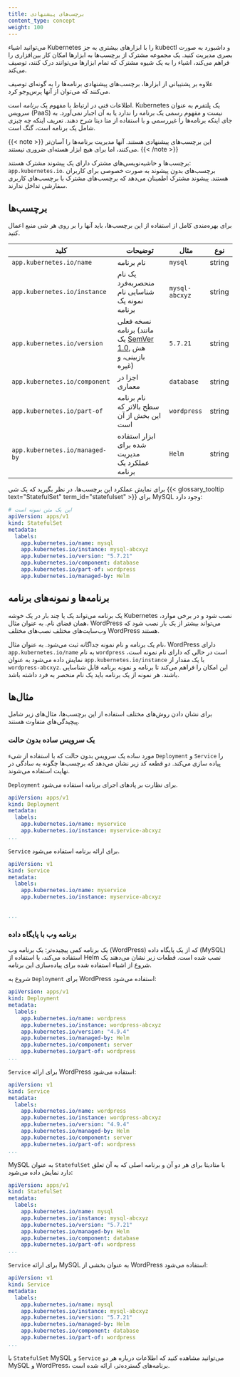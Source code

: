```yaml
---
title: برچسب‌های پیشنهادی
content_type: concept
weight: 100
---
```


<!-- overview -->
می‌توانید اشیاء Kubernetes را با ابزارهای بیشتری به جز kubectl و داشبورد به صورت بصری مدیریت کنید. یک مجموعه مشترک از برچسب‌ها به ابزارها امکان کار بین‌افزاری را فراهم می‌کند، اشیاء را به یک شیوه مشترک که تمام ابزارها می‌توانند درک کنند، توصیف می‌کند.

علاوه بر پشتیبانی از ابزارها، برچسب‌های پیشنهادی برنامه‌ها را به گونه‌ای توصیف می‌کنند که می‌توان از آنها پرس‌وجو کرد.

<!-- body -->
اطلاعات فنی در ارتباط با مفهوم یک _برنامه_ است. Kubernetes یک پلتفرم به عنوان سرویس (PaaS) نیست و مفهوم رسمی یک برنامه را ندارد یا به آن اجبار نمی‌آورد. به جای اینکه برنامه‌ها را غیررسمی و با استفاده از متا دیتا شرح دهند. تعریف اینکه چه چیزی شامل یک برنامه است، گنگ است.

{{< note >}}
این برچسب‌های پیشنهادی هستند. آنها مدیریت برنامه‌ها را آسان‌تر می‌کنند، اما برای هیچ ابزار هسته‌ای ضروری نیستند.
{{< /note >}}

برچسب‌ها و حاشیه‌نویسی‌های مشترک دارای یک پیشوند مشترک هستند: `app.kubernetes.io`. برچسب‌های بدون پیشوند به صورت خصوصی برای کاربران هستند. پیشوند مشترک اطمینان می‌دهد که برچسب‌های مشترک با برچسب‌های کاربری سفارشی تداخل ندارند.

## برچسب‌ها

برای بهره‌مندی کامل از استفاده از این برچسب‌ها، باید آنها را بر روی هر شی منبع اعمال کنید.

| کلید                                | توضیحات               | مثال  | نوع |
| ----------------------------------- | --------------------- | ------ | ---- |
| `app.kubernetes.io/name`            | نام برنامه           | `mysql` | string |
| `app.kubernetes.io/instance`        | یک نام منحصربه‌فرد شناسایی نام نمونه یک برنامه | `mysql-abcxyz` | string |
| `app.kubernetes.io/version`         | نسخه فعلی برنامه (مانند یک [SemVer 1.0](https://semver.org/spec/v1.0.0.html), هش بازبینی، و غیره) | `5.7.21` | string |
| `app.kubernetes.io/component`       | اجزا در معماری     | `database` | string |
| `app.kubernetes.io/part-of`         | نام برنامه سطح بالاتر که این بخش از آن است | `wordpress` | string |
| `app.kubernetes.io/managed-by`      | ابزار استفاده شده برای مدیریت عملکرد یک برنامه | `Helm` | string |

برای نمایش عملکرد این برچسب‌ها، در نظر بگیرید که یک شی {{< glossary_tooltip text="StatefulSet" term_id="statefulset" >}} برای MySQL وجود دارد:

```yaml
# این یک متن نمونه است
apiVersion: apps/v1
kind: StatefulSet
metadata:
  labels:
    app.kubernetes.io/name: mysql
    app.kubernetes.io/instance: mysql-abcxyz
    app.kubernetes.io/version: "5.7.21"
    app.kubernetes.io/component: database
    app.kubernetes.io/part-of: wordpress
    app.kubernetes.io/managed-by: Helm
```

## برنامه‌ها و نمونه‌های برنامه

یک برنامه می‌تواند یک یا چند بار در یک خوشه Kubernetes نصب شود و در برخی موارد، همان فضای نام. به عنوان مثال، WordPress می‌تواند بیشتر از یک بار نصب شود که وب‌سایت‌های مختلف نصب‌های مختلف WordPress هستند.

نام یک برنامه و نام نمونه جداگانه ثبت می‌شود. به عنوان مثال، WordPress دارای `app.kubernetes.io/name` به نام `wordpress` است در حالی که دارای نام نمونه است، نمایش داده می‌شود به عنوان `app.kubernetes.io/instance` با یک مقدار از `wordpress-abcxyz`. این امکان را فراهم می‌کند تا برنامه و نمونه برنامه قابل شناسایی باشند. هر نمونه از یک برنامه باید یک نام منحصر به فرد داشته باشد.

## مثال‌ها

برای نشان دادن روش‌های مختلف استفاده از این برچسب‌ها، مثال‌های زیر شامل پیچیدگی‌های متفاوت هستند.

### یک سرویس ساده بدون حالت

مورد ساده یک سرویس بدون حالت که با استفاده از شیء `Deployment` و `Service` را پیاده سازی می‌کند. دو قطعه کد زیر نشان می‌دهد که برچسب‌ها چگونه به سادگی در نهایت استفاده می‌شوند.

`Deployment` برای نظارت بر پادهای اجرای برنامه استفاده می‌شود.
```yaml
apiVersion: apps/v1
kind: Deployment
metadata:
  labels:
    app.kubernetes.io/name: myservice
    app.kubernetes.io/instance: myservice-abcxyz
...
```

`Service` برای ارائه برنامه استفاده می‌شود.
```yaml
apiVersion: v1
kind: Service
metadata:
  labels:
    app.kubernetes.io/name: myservice
    app.kubernetes.io/instance: myservice-abcxyz


...
```

### برنامه وب با پایگاه داده

یک برنامه کمی پیچیده‌تر: یک برنامه وب (WordPress) که از یک پایگاه داده (MySQL) استفاده می‌کند، با استفاده از Helm نصب شده است. قطعات زیر نشان می‌دهند یک شروع از اشیاء استفاده شده برای پیاده‌سازی این برنامه.

شروع به `Deployment` برای WordPress استفاده می‌شود:
```yaml
apiVersion: apps/v1
kind: Deployment
metadata:
  labels:
    app.kubernetes.io/name: wordpress
    app.kubernetes.io/instance: wordpress-abcxyz
    app.kubernetes.io/version: "4.9.4"
    app.kubernetes.io/managed-by: Helm
    app.kubernetes.io/component: server
    app.kubernetes.io/part-of: wordpress
...
```

`Service` برای ارائه WordPress استفاده می‌شود:
```yaml
apiVersion: v1
kind: Service
metadata:
  labels:
    app.kubernetes.io/name: wordpress
    app.kubernetes.io/instance: wordpress-abcxyz
    app.kubernetes.io/version: "4.9.4"
    app.kubernetes.io/managed-by: Helm
    app.kubernetes.io/component: server
    app.kubernetes.io/part-of: wordpress
...
```

MySQL به عنوان `StatefulSet` با متادیتا برای هر دو آن و برنامه اصلی که به آن تعلق دارد نمایش داده می‌شود:
```yaml
apiVersion: apps/v1
kind: StatefulSet
metadata:
  labels:
    app.kubernetes.io/name: mysql
    app.kubernetes.io/instance: mysql-abcxyz
    app.kubernetes.io/version: "5.7.21"
    app.kubernetes.io/managed-by: Helm
    app.kubernetes.io/component: database
    app.kubernetes.io/part-of: wordpress
...
```

`Service` برای ارائه MySQL به عنوان بخشی از WordPress استفاده می‌شود:
```yaml
apiVersion: v1
kind: Service
metadata:
  labels:
    app.kubernetes.io/name: mysql
    app.kubernetes.io/instance: mysql-abcxyz
    app.kubernetes.io/version: "5.7.21"
    app.kubernetes.io/managed-by: Helm
    app.kubernetes.io/component: database
    app.kubernetes.io/part-of: wordpress
...
```

با `StatefulSet` MySQL و `Service` می‌توانید مشاهده کنید که اطلاعات درباره هر دو MySQL و WordPress، برنامه‌های گسترده‌تر، ارائه شده است.
